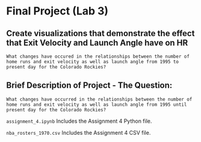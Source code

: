 # Final Project (Lab 3)
## Create visualizations that demonstrate the effect that Exit Velocity and Launch Angle have on HR
    What changes have occured in the relationships between the number of home runs and exit velocity as well as launch angle from 1995 to present day for the Colorado Rockies? 
 
## Brief Description of Project - The Question:
    What changes have occurred in the relationships between the number of home runs and exit velocity as well as launch angle from 1995 until present day for the Colorado Rockies?

`assignment_4.ipynb`
Includes the Assignment 4 Python file.

`nba_rosters_1970.csv`
Includes the Assignment 4 CSV file.